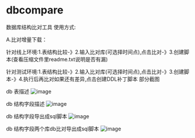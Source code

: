 # dbcompare
数据库结构比对工具
使用方式:

A.比对增量下载：

针对线上环境:1.表结构比较-》2.输入比对库(可选择时间点),点击比对-》3.创建脚本(查看压缩文件里readme.txt说明是否有漏)

针对测试环境:1.表结构比较-》2.输入比对库(可选择时间点),点击比对-》3.创建脚本-》4.执行后再比对如果还有差异,点击创建DDL补丁脚本
部分截图
 
db 表描述
 ![image](https://github.com/zhangzhengyi/dbcompare/raw/master/images-folder/1.png)
 
 db 结构字段描述
 ![image](https://github.com/zhangzhengyi/dbcompare/raw/master/images-folder/2.png)
 
  db 结构字段导出成sql脚本
 ![image](https://github.com/zhangzhengyi/dbcompare/raw/master/images-folder/3.png)
 
  db 结构字段两个库db比对导出成sql脚本
 ![image](https://github.com/zhangzhengyi/dbcompare/raw/master/images-folder/4.png)
 
